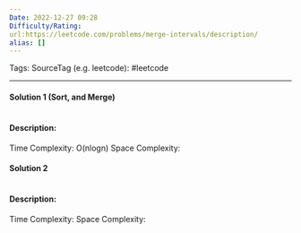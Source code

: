 ```yaml
---
Date: 2022-12-27 09:28
Difficulty/Rating:
url:https://leetcode.com/problems/merge-intervals/description/
alias: []
---
```

Tags: 
SourceTag (e.g. leetcode): #leetcode

---
#### Solution 1 (Sort, and Merge)

```go

```

#### Description:


Time Complexity: O(nlogn)
Space Complexity:


#### Solution 2

```go

```

#### Description:


Time Complexity:
Space Complexity: